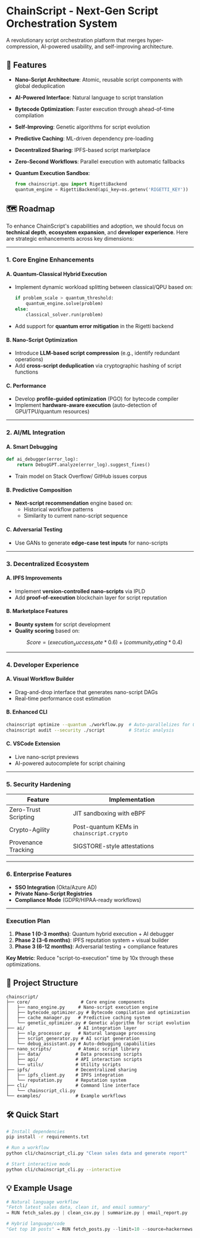 # ChainScript - Next-Gen Script Orchestration System

A revolutionary script orchestration platform that merges hyper-compression, AI-powered usability, and self-improving architecture.

## 🚀 Features

- **Nano-Script Architecture**: Atomic, reusable script components with global deduplication
- **AI-Powered Interface**: Natural language to script translation
- **Bytecode Optimization**: Faster execution through ahead-of-time compilation
- **Self-Improving**: Genetic algorithms for script evolution
- **Predictive Caching**: ML-driven dependency pre-loading
- **Decentralized Sharing**: IPFS-based script marketplace
- **Zero-Second Workflows**: Parallel execution with automatic fallbacks

- **Quantum Execution Sandbox**:
  ```python
  from chainscript.qpu import RigettiBackend
  quantum_engine = RigettiBackend(api_key=os.getenv('RIGETTI_KEY'))
  ```

## 🗺️ Roadmap

To enhance ChainScript's capabilities and adoption, we should focus on **technical depth**, **ecosystem expansion**, and **developer experience**. Here are strategic enhancements across key dimensions:

---

### **1. Core Engine Enhancements**
#### **A. Quantum-Classical Hybrid Execution**
- Implement dynamic workload splitting between classical/QPU based on:
  ```python
  if problem_scale > quantum_threshold:
      quantum_engine.solve(problem)
  else:
      classical_solver.run(problem)
  ```
- Add support for **quantum error mitigation** in the Rigetti backend

#### **B. Nano-Script Optimization**
- Introduce **LLM-based script compression** (e.g., identify redundant operations)
- Add **cross-script deduplication** via cryptographic hashing of script functions

#### **C. Performance**
- Develop **profile-guided optimization** (PGO) for bytecode compiler
- Implement **hardware-aware execution** (auto-detection of GPU/TPU/quantum resources)

---

### **2. AI/ML Integration**
#### **A. Smart Debugging**
```python
def ai_debugger(error_log):
    return DebugGPT.analyze(error_log).suggest_fixes()
```
- Train model on Stack Overflow/ GitHub issues corpus

#### **B. Predictive Composition**
- **Next-script recommendation** engine based on:
  - Historical workflow patterns
  - Similarity to current nano-script sequence

#### **C. Adversarial Testing**
- Use GANs to generate **edge-case test inputs** for nano-scripts

---

### **3. Decentralized Ecosystem**
#### **A. IPFS Improvements**
- Implement **version-controlled nano-scripts** via IPLD
- Add **proof-of-execution** blockchain layer for script reputation

#### **B. Marketplace Features**
- **Bounty system** for script development
- **Quality scoring** based on:
  ```math
  Score = (execution_success_rate * 0.6) + (community_rating * 0.4)
  ```

---

### **4. Developer Experience**
#### **A. Visual Workflow Builder**
- Drag-and-drop interface that generates nano-script DAGs
- Real-time performance cost estimation

#### **B. Enhanced CLI**
```bash
chainscript optimize --quantum ./workflow.py  # Auto-parallelizes for QPU
chainscript audit --security ./script         # Static analysis
```

#### **C. VSCode Extension**
- Live nano-script previews
- AI-powered autocomplete for script chaining

---

### **5. Security Hardening**
| Feature               | Implementation                          |
|-----------------------|----------------------------------------|
| Zero-Trust Scripting  | JIT sandboxing with eBPF               |
| Crypto-Agility        | Post-quantum KEMs in `chainscript.crypto` |
| Provenance Tracking   | SIGSTORE-style attestations            |

---

### **6. Enterprise Features**
- **SSO Integration** (Okta/Azure AD)
- **Private Nano-Script Registries**
- **Compliance Mode** (GDPR/HIPAA-ready workflows)

---

### **Execution Plan**
1. **Phase 1 (0-3 months)**: Quantum hybrid execution + AI debugger
2. **Phase 2 (3-6 months)**: IPFS reputation system + visual builder
3. **Phase 3 (6-12 months)**: Adversarial testing + compliance features

**Key Metric**: Reduce "script-to-execution" time by 10x through these optimizations.

## 📁 Project Structure

```
chainscript/
├── core/                   # Core engine components
│   ├── nano_engine.py     # Nano-script execution engine
│   ├── bytecode_optimizer.py # Bytecode compilation and optimization
│   ├── cache_manager.py   # Predictive caching system
│   └── genetic_optimizer.py # Genetic algorithm for script evolution
├── ai/                    # AI integration layer
│   ├── nlp_processor.py   # Natural language processing
│   ├── script_generator.py # AI script generation
│   └── debug_assistant.py # Auto-debugging capabilities
├── nano_scripts/          # Atomic script library
│   ├── data/             # Data processing scripts
│   ├── api/              # API interaction scripts
│   └── utils/            # Utility scripts
├── ipfs/                 # Decentralized sharing
│   ├── ipfs_client.py    # IPFS integration
│   └── reputation.py     # Reputation system
├── cli/                  # Command line interface
│   └── chainscript_cli.py
└── examples/             # Example workflows
```

## 🛠 Quick Start

```bash
# Install dependencies
pip install -r requirements.txt

# Run a workflow
python cli/chainscript_cli.py "Clean sales data and generate report"

# Start interactive mode
python cli/chainscript_cli.py --interactive
```

## 💡 Example Usage

```python
# Natural language workflow
"Fetch latest sales data, clean it, and email summary" 
→ RUN fetch_sales.py | clean_csv.py | summarize.py | email_report.py

# Hybrid language/code
"Get top 10 posts" → RUN fetch_posts.py --limit=10 --source=hackernews
```
